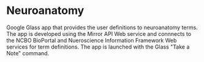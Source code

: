 Neuroanatomy
============

Google Glass app that provides the user definitions to neuroanatomy terms. The app is developed using the Mirror API Web service and connnects to the NCBO BioPortal and Nueroscience Information Framework Web services for term definitions. The app is launched with the Glass "Take a Note" command.
